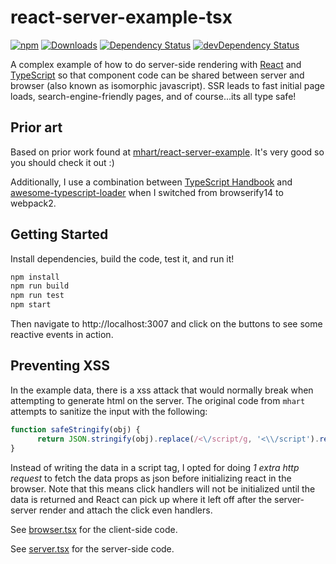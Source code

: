 # react-server-example-tsx

[![npm](https://img.shields.io/npm/v/react-server-example-tsx.svg?maxAge=2592000)](https://www.npmjs.com/package/react-server-example-tsx)
[![Downloads](https://img.shields.io/npm/dt/react-server-example-tsx.svg)](https://www.npmjs.com/package/react-server-example-tsx)
[![Dependency Status](https://david-dm.org/styfle/react-server-example-tsx.svg)](https://david-dm.org/styfle/react-server-example-tsx)
[![devDependency Status](https://david-dm.org/styfle/react-server-example-tsx/dev-status.svg)](https://david-dm.org/styfle/react-server-example-tsx#info=devDependencies)

A complex example of how to do server-side rendering with
[React](http://facebook.github.io/react/) and [TypeScript](https://www.typescriptlang.org/) so that component code can be shared between server and browser (also known as isomorphic javascript). SSR leads to fast initial page loads, search-engine-friendly pages, and of course...its all type safe!

## Prior art

Based on prior work found at [mhart/react-server-example](https://github.com/mhart/react-server-example). It's very good so you should check it out :)

Additionally, I use a combination between [TypeScript Handbook](https://www.typescriptlang.org/docs/handbook/react-&-webpack.html#create-a-webpack-configuration-file) and [awesome-typescript-loader](https://github.com/s-panferov/awesome-typescript-loader#configuration) when I switched from browserify14 to webpack2.

## Getting Started

Install dependencies, build the code, test it, and run it!

```sh
npm install
npm run build
npm run test
npm start
```

Then navigate to http://localhost:3007 and click on the buttons to see some reactive events in action.

## Preventing XSS

In the example data, there is a xss attack that would normally break when attempting to generate html on the server. The original code from `mhart` attempts to sanitize the input with the following:

```js
function safeStringify(obj) {
	  return JSON.stringify(obj).replace(/<\/script/g, '<\\/script').replace(/<!--/g, '<\\!--')
}
```

Instead of writing the data in a script tag, I opted for doing *1 extra http request* to fetch the data props as json before initializing react in the browser. Note that this means click handlers will not be initialized until the data is returned and React can pick up where it left off after the server-server render and attach the click even handlers.

See [browser.tsx](https://github.com/styfle/react-server-example-tsx/blob/master/src/browser.tsx) for the client-side code.

See [server.tsx](https://github.com/styfle/react-server-example-tsx/blob/master/src/server.tsx) for the server-side code.
